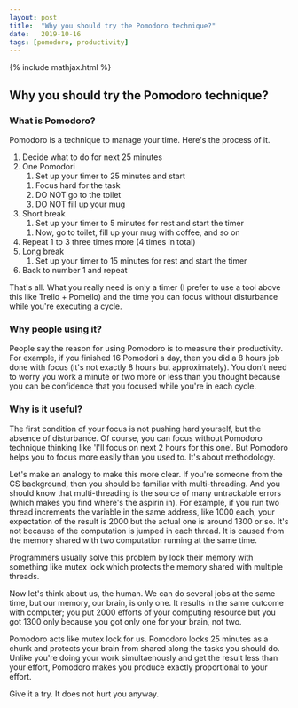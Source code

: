 ```yaml
---
layout: post
title:  "Why you should try the Pomodoro technique?"
date:   2019-10-16
tags: [pomodoro, productivity]
---
```


{% include mathjax.html %}


## Why you should try the Pomodoro technique?

### What is Pomodoro?

Pomodoro is a technique to manage your time. Here's the process of it.

<ol><li>Decide what to do for next 25 minutes</li><li>One Pomodori<ol><li>Set up your timer to 25 minutes and start</li></ol><ol><li>Focus hard for the task</li><li>DO NOT go to the toilet</li><li>DO NOT fill up your mug</li></ol></li><li>Short break<ol><li>Set up your timer to 5 minutes for rest and start the timer</li></ol><ol><li>Now, go to toilet, fill up your mug with coffee, and so on</li></ol></li><li>Repeat 1 to 3 three times more (4 times in total)</li><li>Long break<ol><li>Set up your timer to 15 minutes for rest and start the timer</li></ol></li><li>Back to number 1 and repeat</li></ol>

That's all. What you really need is only a timer (I prefer to use a tool above this like Trello + Pomello) and the time you can focus without disturbance while you're executing a cycle.

### Why people using it?

People say the reason for using Pomodoro is to measure their productivity. For example, if you finished 16 Pomodori a day, then you did a 8 hours job done with focus (it's not exactly 8 hours but approximately). You don't need to worry you work a minute or two more or less than you thought because you can be confidence that you focused while you're in each cycle. 

### Why is it useful?

The first condition of your focus is not pushing hard yourself, but the absence of disturbance. Of course, you can focus without Pomodoro technique thinking like 'I'll focus on next 2 hours for this one'. But Pomodoro helps you to focus more easily than you used to. It's about methodology.

Let's make an analogy to make this more clear. If you're someone from the CS background, then you should be familiar with multi-threading. And you should know that multi-threading is the source of many untrackable errors (which makes you find where's the aspirin in). For example, if you run two thread increments the variable in the same address, like 1000 each, your expectation of the result is 2000 but the actual one is around 1300 or so. It's not because of the computation is jumped in each thread. It is caused from the memory shared with two computation running at the same time.

Programmers usually solve this problem by lock their memory with something like mutex lock which protects the memory shared with multiple threads.

Now let's think about us, the human. We can do several jobs at the same time, but our memory, our brain, is only one. It results in the same outcome with computer; you put 2000 efforts of your computing resource but you got 1300 only because you got only one for your brain, not two.

Pomodoro acts like mutex lock for us. Pomodoro locks 25 minutes as a chunk and protects your brain from shared along the tasks you should do. Unlike you're doing your work simultaenously and get the result less than your effort, Pomodoro makes you produce exactly proportional to your effort.

Give it a try. It does not hurt you anyway.
